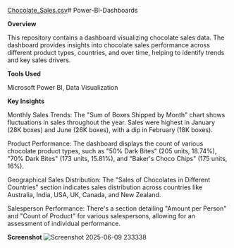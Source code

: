 [Chocolate_Sales.csv](https://github.com/user-attachments/files/20691009/Chocolate_Sales.csv)# Power-BI-Dashboards

**Overview**

This repository contains a dashboard visualizing chocolate sales data. The dashboard provides insights into chocolate sales performance across different product types, countries, and over time, helping to identify trends and key sales drivers.

**Tools Used**

Microsoft Power BI, Data Visualization

**Key Insights**

Monthly Sales Trends: The "Sum of Boxes Shipped by Month" chart shows fluctuations in sales throughout the year. Sales were highest in January (28K boxes) and June (26K boxes), with a dip in February (18K boxes).

Product Performance: The dashboard displays the count of various chocolate product types, such as "50% Dark Bites" (205 units, 18.74%), "70% Dark Bites" (173 units, 15.81%), and "Baker's Choco Chips" (175 units, 16%).

Geographical Sales Distribution: The "Sales of Chocolates in Different Countries" section indicates sales distribution across countries like Australia, India, USA, UK, Canada, and New Zealand.

Salesperson Performance: There's a section detailing "Amount per Person" and "Count of Product" for various salespersons, allowing for an assessment of individual performance.

**Screenshot**
![Screenshot 2025-06-09 233338](https://github.com/user-attachments/assets/5ab9a2c0-3365-4985-b8b7-e32788f090de)
